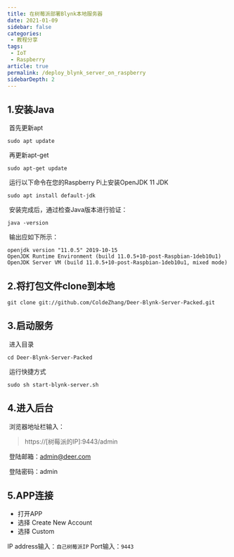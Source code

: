 ```yaml
---
title: 在树莓派部署Blynk本地服务器
date: 2021-01-09
sidebar: false
categories:
 - 教程分享
tags:
 - IoT
 - Raspberry
article: true
permalink: /deploy_blynk_server_on_raspberry
sidebarDepth: 2
---
```




## 1.安装Java
​	首先更新apt

```shell
sudo apt update
```

​	再更新apt-get
```shell
sudo apt-get update
```

​	运行以下命令在您的Raspberry Pi上安装OpenJDK 11 JDK
```shell
sudo apt install default-jdk
```

​	安装完成后，通过检查Java版本进行验证：

```shell
java -version
```

​	输出应如下所示：
```shell
openjdk version "11.0.5" 2019-10-15
OpenJDK Runtime Environment (build 11.0.5+10-post-Raspbian-1deb10u1)
OpenJDK Server VM (build 11.0.5+10-post-Raspbian-1deb10u1, mixed mode)
```


## 2.将打包文件clone到本地
```shell
git clone git://github.com/ColdeZhang/Deer-Blynk-Server-Packed.git
```

## 3.启动服务

​	进入目录
```shell
cd Deer-Blynk-Server-Packed
```

​	运行快捷方式
```shell
sudo sh start-blynk-server.sh
```

## 4.进入后台

​	浏览器地址栏输入：

> https://[树莓派的IP]:9443/admin

​	登陆邮箱：admin@deer.com

​	登陆密码：admin
## 5.APP连接
- 打开APP
- 选择 Create New Account
- 选择 Custom


IP address输入：`自己树莓派IP`
Port输入：`9443`